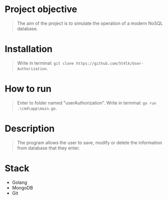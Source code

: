 # Project objective
> The aim of the project is to simulate the operation of a modern NoSQL database.
# Installation
> Write in terminal: `git clone https://github.com/5t4lk/User-Authorization`.
# How to run
> Enter to folder named "userAuthorization". Write in terminal: `go run .\cmd\app\main.go`.
# Description
> The program allows the user to save, modify or delete the information from database that they enter.
# Stack
- Golang 
- MongoDB 
- Git 
